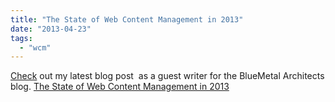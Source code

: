 ```yaml
---
title: "The State of Web Content Management in 2013"
date: "2013-04-23"
tags: 
  - "wcm"
---
```


[Check](http://blog.bluemetal.com/) out my latest blog post  as a guest writer for the BlueMetal Architects blog. [The State of Web Content Management in 2013](http://blog.bluemetal.com/)
